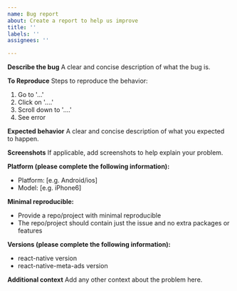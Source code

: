 ```yaml
---
name: Bug report
about: Create a report to help us improve
title: ''
labels: ''
assignees: ''

---
```


**Describe the bug**
A clear and concise description of what the bug is.

**To Reproduce**
Steps to reproduce the behavior:
1. Go to '...'
2. Click on '....'
3. Scroll down to '....'
4. See error

**Expected behavior**
A clear and concise description of what you expected to happen.

**Screenshots**
If applicable, add screenshots to help explain your problem.

**Platform (please complete the following information):**
 - Platform: [e.g. Android/ios]
 - Model: [e.g. iPhone6]

**Minimal reproducible:**
 - Provide a repo/project with minimal reproducible 
 - The repo/project should contain just the issue and no extra packages or features

**Versions (please complete the following information):**
 - react-native version
 - react-native-meta-ads version 

**Additional context**
Add any other context about the problem here.
